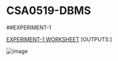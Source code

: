 # CSA0519-DBMS
##EXPERIMENT-1

[EXPERIMENT-1 WORKSHEET](https://github.com/arbazsherief/CSA0519-DBMS/blob/main/experiment_1.txt)
[OUTPUTS:]

![image](https://user-images.githubusercontent.com/113408671/191518375-11062c97-e092-4bb5-92bb-49e79ff40907.png)
